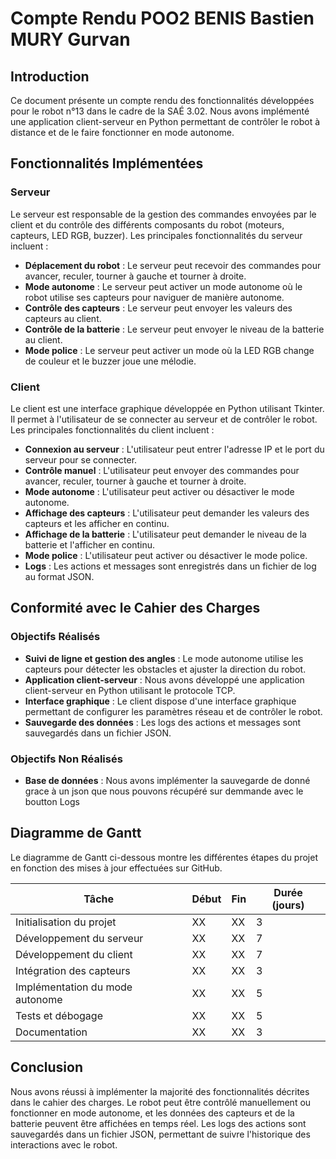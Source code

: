 # Compte Rendu POO2 BENIS Bastien MURY Gurvan

## Introduction

Ce document présente un compte rendu des fonctionnalités développées pour le robot n°13 dans le cadre de la SAÉ 3.02. Nous avons implémenté une application client-serveur en Python permettant de contrôler le robot à distance et de le faire fonctionner en mode autonome.

## Fonctionnalités Implémentées

### Serveur

Le serveur est responsable de la gestion des commandes envoyées par le client et du contrôle des différents composants du robot (moteurs, capteurs, LED RGB, buzzer). Les principales fonctionnalités du serveur incluent :

- **Déplacement du robot** : Le serveur peut recevoir des commandes pour avancer, reculer, tourner à gauche et tourner à droite.
- **Mode autonome** : Le serveur peut activer un mode autonome où le robot utilise ses capteurs pour naviguer de manière autonome.
- **Contrôle des capteurs** : Le serveur peut envoyer les valeurs des capteurs au client.
- **Contrôle de la batterie** : Le serveur peut envoyer le niveau de la batterie au client.
- **Mode police** : Le serveur peut activer un mode où la LED RGB change de couleur et le buzzer joue une mélodie.

### Client

Le client est une interface graphique développée en Python utilisant Tkinter. Il permet à l'utilisateur de se connecter au serveur et de contrôler le robot. Les principales fonctionnalités du client incluent :

- **Connexion au serveur** : L'utilisateur peut entrer l'adresse IP et le port du serveur pour se connecter.
- **Contrôle manuel** : L'utilisateur peut envoyer des commandes pour avancer, reculer, tourner à gauche et tourner à droite.
- **Mode autonome** : L'utilisateur peut activer ou désactiver le mode autonome.
- **Affichage des capteurs** : L'utilisateur peut demander les valeurs des capteurs et les afficher en continu.
- **Affichage de la batterie** : L'utilisateur peut demander le niveau de la batterie et l'afficher en continu.
- **Mode police** : L'utilisateur peut activer ou désactiver le mode police.
- **Logs** : Les actions et messages sont enregistrés dans un fichier de log au format JSON.

## Conformité avec le Cahier des Charges

### Objectifs Réalisés

- **Suivi de ligne et gestion des angles** : Le mode autonome utilise les capteurs pour détecter les obstacles et ajuster la direction du robot.
- **Application client-serveur** : Nous avons développé une application client-serveur en Python utilisant le protocole TCP.
- **Interface graphique** : Le client dispose d'une interface graphique permettant de configurer les paramètres réseau et de contrôler le robot.
- **Sauvegarde des données** : Les logs des actions et messages sont sauvegardés dans un fichier JSON.

### Objectifs Non Réalisés

- **Base de données** : Nous avons implémenter la sauvegarde de donné grace à un json que nous pouvons récupéré sur demmande avec le boutton Logs

## Diagramme de Gantt

Le diagramme de Gantt ci-dessous montre les différentes étapes du projet en fonction des mises à jour effectuées sur GitHub.

| Tâche                          | Début       | Fin         | Durée (jours) |
|--------------------------------|-------------|-------------|---------------|
| Initialisation du projet       | XX  | XX  | 3             |
| Développement du serveur       | XX  | XX  | 7             |
| Développement du client        | XX  | XX  | 7             |
| Intégration des capteurs       | XX  | XX  | 3             |
| Implémentation du mode autonome| XX  | XX  | 5             |
| Tests et débogage              | XX  | XX  | 5             |
| Documentation                  | XX | XX  | 3             |

## Conclusion

Nous avons réussi à implémenter la majorité des fonctionnalités décrites dans le cahier des charges. Le robot peut être contrôlé manuellement ou fonctionner en mode autonome, et les données des capteurs et de la batterie peuvent être affichées en temps réel. Les logs des actions sont sauvegardés dans un fichier JSON, permettant de suivre l'historique des interactions avec le robot.
